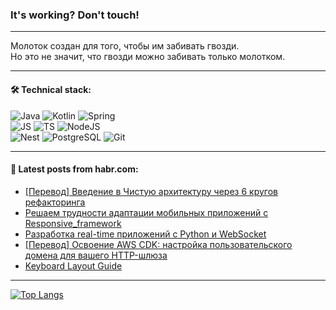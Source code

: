 ### It's working? Don't touch!

---
Молоток создан для того, чтобы им забивать гвозди. <br>
Но это не значит, что гвозди можно забивать только молотком.

---

#### 🛠️ Technical stack:

![Java](https://img.shields.io/badge/Java-informational?logo=Oracle&style=flat&logoColor=white&color=FF4500)
![Kotlin](https://img.shields.io/badge/Kotlin-informational?logo=Kotlin&style=flat&logoColor=white&color=774D97)
![Spring](https://img.shields.io/badge/SpringBoot-informational?logo=SpringBoot&style=flat&logoColor=white&color=6DB33F) <br>
![JS](https://img.shields.io/badge/JS-informational?logo=javaScript&style=flat&logoColor=black&color=F7Df1E)
![TS](https://img.shields.io/badge/TypeScript-informational?logo=typeScript&style=flat&logoColor=black&color=0667A8)
![NodeJS](https://img.shields.io/badge/NodeJS-informational?logo=node.js&style=flat&logoColor=white&color=70A760) <br>
![Nest](https://img.shields.io/badge/NestJS-informational?logo=NestJS&style=flat&logoColor=white&color=E0234E)
![PostgreSQL](https://img.shields.io/badge/PostgreSQL-informational?logo=PostgreSQL&style=flat&logoColor=white&color=DAA520)
![Git](https://img.shields.io/badge/Git-informational?logo=git&style=flat&logoColor=white&color=778899)

___

#### 💬 Latest posts from habr.com:

<!-- BLOG-POST-LIST:START -->
- [[Перевод] Введение в Чистую архитектуру через 6 кругов рефакторинга](https://habr.com/ru/articles/770494/?utm_source=habrahabr&utm_medium=rss&utm_campaign=770494)
- [Решаем трудности адаптации мобильных приложений с Responsive_framework](https://habr.com/ru/articles/770486/?utm_source=habrahabr&utm_medium=rss&utm_campaign=770486)
- [Разработка real-time приложений с Python и WebSocket](https://habr.com/ru/companies/otus/articles/770256/?utm_source=habrahabr&utm_medium=rss&utm_campaign=770256)
- [[Перевод] Освоение AWS CDK: настройка пользовательского домена для вашего HTTP-шлюза](https://habr.com/ru/articles/770480/?utm_source=habrahabr&utm_medium=rss&utm_campaign=770480)
- [Keyboard Layout Guide](https://habr.com/ru/articles/770472/?utm_source=habrahabr&utm_medium=rss&utm_campaign=770472)
<!-- BLOG-POST-LIST:END -->

---
[![Top Langs](https://github-readme-stats-git-master-advtsetting-gmailcom.vercel.app/api/top-langs/?username=zloylis&langs_count=10&hide_title=false&title_color=e6edf3&size_weight=0.5&count_weight=0.5&layout=compact&hide_border=true&theme=dracula)](https://github.com/zloylis)

<!-- ![GitHub stats](https://github-readme-stats-git-master-advtsetting-gmailcom.vercel.app/api?username=zloylis&show_icons=true&hide_border=true&theme=dracula&hide_title=true&include_all_commits=true&count_private=true&hide=contribs&hide_rank=true) -->
